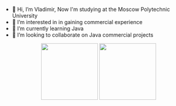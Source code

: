- 👋 Hi, I’m Vladimir, Now I'm studying at the Moscow Polytechnic University 
- 👀 I’m interested in in gaining commercial experience
- 🌱 I’m currently learning Java 
- 💞️ I’m looking to collaborate on Java commercial projects


<p align = 'center'>
 <a href="https://github-readme-stats.vercel.app/api?username=triXXXy13&show_icons=true&count_private=true"><img height=150 src="https://github-readme-stats.vercel.app/api?username=triXXXy13&show_icons=true&count_private=true" /></a>
<a href="https://github.com/triXXXy13/github-readme-stats"><img height=150 src="https://github-readme-stats.vercel.app/api/top-langs/?username=triXXXy13&layout=compact" /></a>
 </p>

<!---
triXXXy13/triXXXy13 is a ✨ special ✨ repository because its `README.md` (this file) appears on your GitHub profile.
You can click the Preview link to take a look at your changes.
--->

